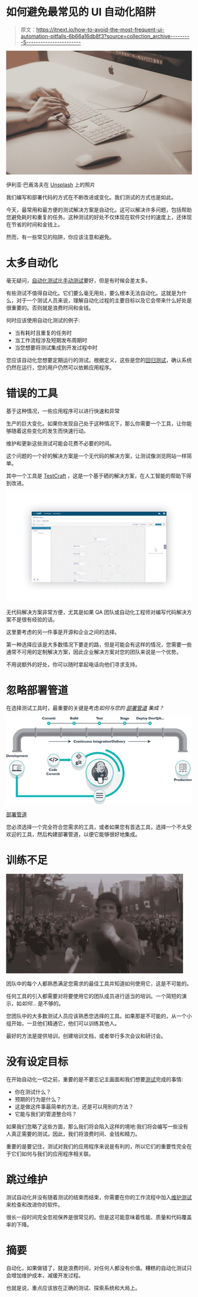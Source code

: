 # 如何避免最常见的 UI 自动化陷阱

> 原文：<https://itnext.io/how-to-avoid-the-most-frequent-ui-automation-pitfalls-6b66a16db8f3?source=collection_archive---------5----------------------->

![](img/2c7852c53d2a54b5cc678abe831983b2.png)

伊利亚·巴甫洛夫在 [Unsplash](https://unsplash.com/?utm_source=unsplash&utm_medium=referral&utm_content=creditCopyText) 上的照片

我们编写和部署代码的方式在不断改进或变化。我们测试的方式也是如此。

今天，最常用和最方便的测试解决方案是自动化。这可以解决许多问题，包括帮助您避免耗时和重复的任务。这种测试的好处不仅体现在软件交付的速度上，还体现在节省的时间和金钱上。

然而，有一些常见的陷阱，你应该注意和避免。

# 太多自动化

毫无疑问，[自动化测试](https://www.testcraft.io/ui-automation/)比[手动测试](https://www.guru99.com/manual-testing.html)要好，但是有时候会差太多。

有些测试不值得自动化。它们要么毫无用处，要么根本无法自动化。这就是为什么，对于一个测试人员来说，理解自动化过程的主要目标以及它会带来什么好处是很重要的。否则就是浪费时间和金钱。

何时应该使用自动化测试的例子:

*   当有耗时且重复的任务时
*   当工作流程涉及短期发布周期时
*   当您想要将测试集成到开发过程中时

您应该自动化您想要定期运行的测试。根据定义，这些是您的[回归测试](https://en.wikipedia.org/wiki/Regression_testing)，确认系统仍然在运行，您的用户仍然可以依赖应用程序。

# 错误的工具

基于这种情况，一些应用程序可以进行快速和异常

生产的巨大变化。如果你发现自己处于这种情况下，那么你需要一个工具，让你能够随着这些变化的发生而快速行动。

维护和更新这些测试可能会花费不必要的时间。

这个问题的一个好的解决方案是一个无代码的解决方案，让测试像浏览网站一样简单。

其中一个工具是 [TestCraft](https://www.testcraft.io/) ，这是一个基于硒的解决方案，在人工智能的帮助下得到改进。

![](img/04bf2267b25327b644840daf7df36d91.png)

无代码解决方案非常方便，尤其是如果 QA 团队或自动化工程师对编写代码解决方案不是很有经验的话。

这里要考虑的另一件事是开源和企业之间的选择。

第一种选择应该是大多数情况下要走的路，但是可能会有这样的情况，您需要一些通常不可用的定制解决方案，因此企业解决方案对您的团队来说是一个优势。

不用说额外的好处，你可以随时拿起电话向他们寻求支持。

# 忽略部署管道

在选择测试工具时，最重要的关键是考虑*如何与您的* [*部署管道*](https://techbeacon.com/app-dev-testing/running-gauntlet-setting-your-first-deployment-pipeline) *集成？*

![](img/276cddf3ecd85e6ef06f0514615fccb6.png)

[部署管道](https://dzone.com/articles/learn-how-to-setup-a-cicd-pipeline-from-scratch)

您必须选择一个完全符合您需求的工具，或者如果您有首选工具，选择一个不太受欢迎的工具，然后构建部署管道，以便它能够很好地集成。

# 训练不足

![](img/53ea96ef45c25430577945601f51f042.png)

团队中的每个人都熟悉满足您需求的最佳工具并知道如何使用它，这是不可能的。

任何工具的引入都需要对将要使用它的团队成员进行适当的培训。一个简短的演示，如*如何…* 是不够的。

您团队中的大多数测试人员应该熟悉您选择的工具。如果那是不可能的，从一个小组开始，一旦他们精通它，他们可以训练其他人。

最好的方法是提供培训，创建培训文档，或者举行多次会议和研讨会。

# 没有设定目标

在开始自动化一切之前，重要的是不要忘记主画面和我们想要[测试](https://www.informit.com/articles/article.aspx?p=759702&seqNum=3)完成的事情:

*   你在测试什么？
*   预期的行为是什么？
*   这是做这件事最简单的方法，还是可以用别的方法？
*   它能与我们的管道整合吗？

如果我们忽略了这些方面，那么我们将会陷入这样的境地:我们将会编写一些没有人真正需要的测试。因此，我们将浪费时间、金钱和精力。

重要的是要记住，测试对我们的应用程序来说是有利的，所以它们的重要性完全在于它们如何与我们的应用程序相关联。

# 跳过维护

测试自动化并没有随着测试的结束而结束，你需要在你的工作流程中加入[维护测试](http://tryqa.com/what-is-maintenance-testing/)来检查和改进你的软件。

很长一段时间完全忽视保养是很常见的。但是这可能意味着性能、质量和代码覆盖率的下降。

# 摘要

自动化，如果做错了，就是浪费时间，对任何人都没有价值。糟糕的自动化测试只会增加维护成本，减缓开发过程。

也就是说，重点应该放在正确的测试、探索系统和大局上。